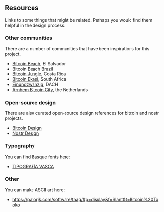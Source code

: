 ## Resources

Links to some things that might be related. Perhaps you would find them helpful in the design process. 

### Other communities
There are a number of communities that have been inspirations for this project. 
- [Bitcoin Beach](https://www.bitcoinbeach.com/), El Salvador
- [Bitcoin Beach Brazil](https://bitcoinbeachbr.org/)
- [Bitcoin Jungle](https://www.bitcoinjungle.app/), Costa Rica
- [Bitcoin Ekasi](https://bitcoinekasi.com/), South Africa
- [Einundzwanzig](https://einundzwanzig.space/), DACH
- [Arnhem Bitcoin City](https://www.arnhembitcoinstad.nl/), the Netherlands

### Open-source design
There are also curated open-source design references for bitcoin and nostr projects. 
- [Bitcoin Design](https://bitcoin.design/)
- [Nostr Design](https://nostrdesign.org/)

### Typography
You can find Basque fonts here: 
- [TIPOGRAFÍA VASCA](https://aboutbasquecountry.eus/2011/02/13/tipografia-vasca-fuente-bilbao-y-dos-fuentes-vasca-para-nuestros-ordenadores/)

### Other
You can make ASCII art here:
- https://patorjk.com/software/taag/#p=display&f=Slant&t=Bitcoin%20Txoko
